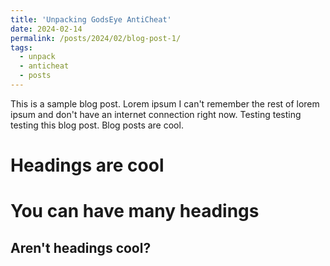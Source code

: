 ```yaml
---
title: 'Unpacking GodsEye AntiCheat'
date: 2024-02-14
permalink: /posts/2024/02/blog-post-1/
tags:
  - unpack
  - anticheat
  - posts
---
```


This is a sample blog post. Lorem ipsum I can't remember the rest of lorem ipsum and don't have an internet connection right now. Testing testing testing this blog post. Blog posts are cool.

Headings are cool
======

You can have many headings
======

Aren't headings cool?
------